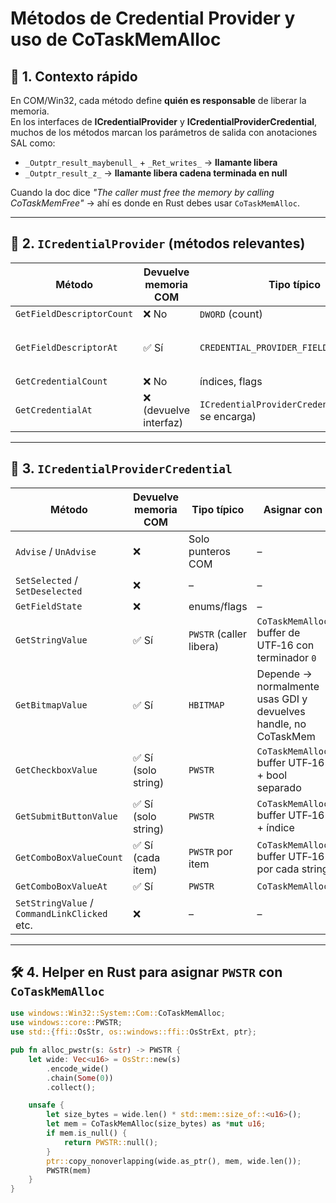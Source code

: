 # Métodos de Credential Provider y uso de CoTaskMemAlloc

## 📌 1. Contexto rápido
En COM/Win32, cada método define **quién es responsable** de liberar la memoria.  
En los interfaces de **ICredentialProvider** y **ICredentialProviderCredential**, muchos de los métodos marcan los parámetros de salida con anotaciones SAL como:

- `_Outptr_result_maybenull_` + `_Ret_writes_` → **llamante libera**  
- `_Outptr_result_z_` → **llamante libera cadena terminada en null**

Cuando la doc dice *"The caller must free the memory by calling CoTaskMemFree"* → ahí es donde en Rust debes usar `CoTaskMemAlloc`.

---

## 📜 2. `ICredentialProvider` (métodos relevantes)

| Método                                           | Devuelve memoria COM | Tipo típico           | Asignar con |
|--------------------------------------------------|----------------------|-----------------------|-------------|
| `GetFieldDescriptorCount`                        | ❌ No                 | `DWORD` (count)       | –           |
| `GetFieldDescriptorAt`                           | ✅ Sí                 | `CREDENTIAL_PROVIDER_FIELD_DESCRIPTOR*` | `CoTaskMemAlloc` (estructura y cadenas internas) |
| `GetCredentialCount`                             | ❌ No                 | índices, flags        | –           |
| `GetCredentialAt`                                | ❌ (devuelve interfaz)| `ICredentialProviderCredential*` (COM se encarga) | –           |

---

## 📜 3. `ICredentialProviderCredential`

| Método                                           | Devuelve memoria COM | Tipo típico           | Asignar con |
|--------------------------------------------------|----------------------|-----------------------|-------------|
| `Advise` / `UnAdvise`                            | ❌                   | Solo punteros COM     | –           |
| `SetSelected` / `SetDeselected`                  | ❌                   | –                     | –           |
| `GetFieldState`                                  | ❌                   | enums/flags           | –           |
| `GetStringValue`                                 | ✅ Sí                 | `PWSTR` (caller libera)| `CoTaskMemAlloc` buffer de UTF‑16 con terminador `0` |
| `GetBitmapValue`                                 | ✅ Sí                 | `HBITMAP`             | Depende → normalmente usas GDI y devuelves handle, no CoTaskMem |
| `GetCheckboxValue`                               | ✅ Sí (solo string)   | `PWSTR`               | `CoTaskMemAlloc` buffer UTF‑16 + bool separado |
| `GetSubmitButtonValue`                           | ✅ Sí (solo string)   | `PWSTR`               | `CoTaskMemAlloc` buffer UTF‑16 + índice |
| `GetComboBoxValueCount`                          | ✅ Sí (cada item)     | `PWSTR` por item      | `CoTaskMemAlloc` buffer UTF‑16 por cada string |
| `GetComboBoxValueAt`                             | ✅ Sí                 | `PWSTR`               | `CoTaskMemAlloc` |
| `SetStringValue` / `CommandLinkClicked` etc.     | ❌                   | –                     | –           |

---

## 🛠 4. Helper en Rust para asignar `PWSTR` con `CoTaskMemAlloc`

```rust
use windows::Win32::System::Com::CoTaskMemAlloc;
use windows::core::PWSTR;
use std::{ffi::OsStr, os::windows::ffi::OsStrExt, ptr};

pub fn alloc_pwstr(s: &str) -> PWSTR {
    let wide: Vec<u16> = OsStr::new(s)
        .encode_wide()
        .chain(Some(0))
        .collect();

    unsafe {
        let size_bytes = wide.len() * std::mem::size_of::<u16>();
        let mem = CoTaskMemAlloc(size_bytes) as *mut u16;
        if mem.is_null() {
            return PWSTR::null();
        }
        ptr::copy_nonoverlapping(wide.as_ptr(), mem, wide.len());
        PWSTR(mem)
    }
}

